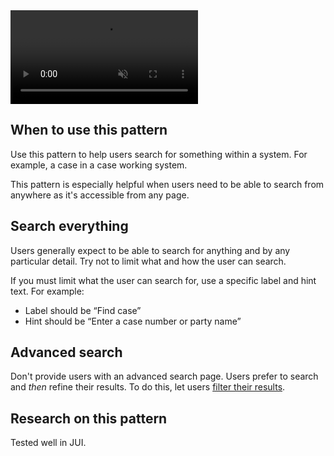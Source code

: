<video role="region" aria-label="Search for something example video, this video has no audio." controls muted>
  <source src="/public/videos/search.mp4" type="video/mp4">
</video>

## When to use this pattern

Use this pattern to help users search for something within a system. For example, a case in a case working system.

This pattern is especially helpful when users need to be able to search from anywhere as it's accessible from any page.

## Search everything

Users generally expect to be able to search for anything and by any particular detail. Try not to limit what and how the user can search.

If you must limit what the user can search for, use a specific label and hint text. For example:

- Label should be “Find case”
- Hint should be “Enter a case number or party name”

## Advanced search

Don't provide users with an advanced search page. Users prefer to search and _then_ refine their results. To do this, let users [filter their results](http://localhost:3000/patterns/filter-a-list).

## Research on this pattern

Tested well in JUI.
